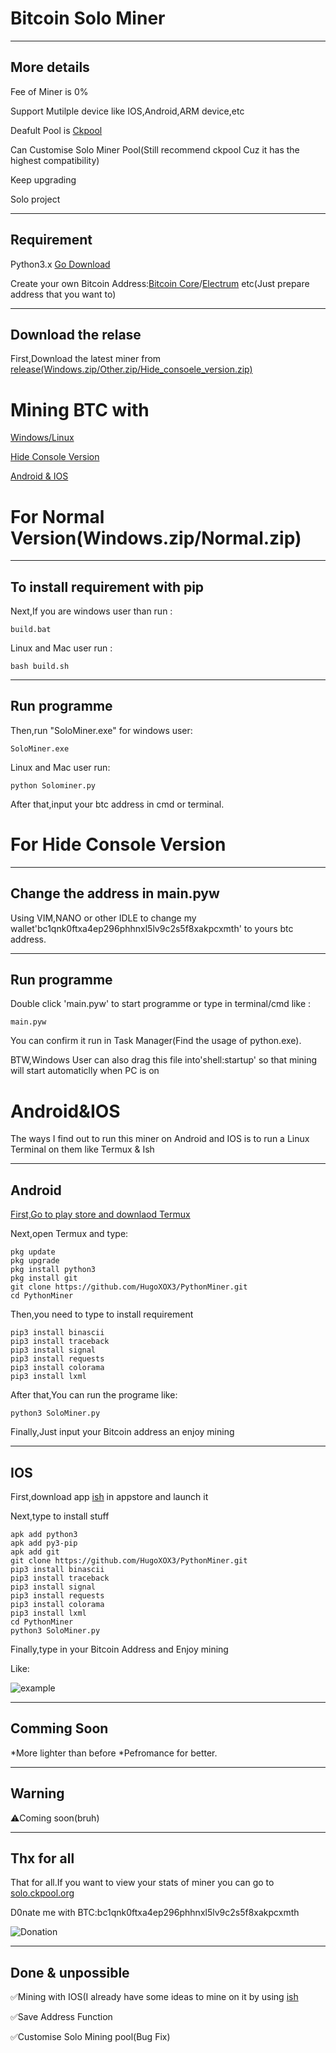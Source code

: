 # Bitcoin Solo Miner

---
More details
---

Fee of Miner is 0%

Support Mutilple device like IOS,Android,ARM device,etc

Deafult Pool is [Ckpool](https://solo.ckpool.org)

Can Customise Solo Miner Pool(Still recommend ckpool Cuz it has the highest compatibility)

Keep upgrading

Solo project

---
Requirement
---

Python3.x
[Go Download](https://www.python.org/)

Create your own Bitcoin Address:[Bitcoin Core](https://bitcoin.org/en/bitcoin-core/)/[Electrum](https://electrum.org/?ref=hackernoon.com) etc(Just prepare address that you want to)

---
Download the relase
---

First,Download the latest miner from [release(Windows.zip/Other.zip/Hide_consoele_version.zip)](https://github.com/HugoXOX3/BTCSoloMiner/releases)

# Mining BTC with

[Windows/Linux](https://github.com/HugoXOX3/PythonMiner#for-normal-versionwindowszipnormalzip)

[Hide Console Version](https://github.com/HugoXOX3/PythonMiner#for-hide-console-version)

[Android & IOS](https://github.com/HugoXOX3/PythonMiner#androidios)


# For Normal Version(Windows.zip/Normal.zip)


---
To install requirement with pip
---
Next,If you are windows user than run :
```
build.bat
```
Linux and Mac user run :
```
bash build.sh
```
---
Run programme
---
Then,run "SoloMiner.exe" for windows user:
```
SoloMiner.exe
```

Linux and Mac user run:
```
python Solominer.py
```
After that,input your btc address in cmd or terminal.


# For Hide Console Version
---
Change the address in main.pyw
---
Using VIM,NANO or other IDLE to change my wallet'bc1qnk0ftxa4ep296phhnxl5lv9c2s5f8xakpcxmth' to yours btc address.


---
Run programme
---

Double click 'main.pyw' to start programme or type in terminal/cmd like :
```
main.pyw
```
You can confirm it run in Task Manager(Find the usage of python.exe).

BTW,Windows User can also drag this file into'shell:startup' so that mining will start automaticlly when PC is on


# Android&IOS

The ways I find out to run this miner on Android and IOS is to run a Linux Terminal on them like Termux & Ish

---
Android
---
[First,Go to play store and downlaod Termux](https://play.google.com/store/apps/details?id=com.termux)

Next,open Termux and type:

```
pkg update
pkg upgrade
pkg install python3
pkg install git
git clone https://github.com/HugoXOX3/PythonMiner.git
cd PythonMiner
```

Then,you need to type to install requirement
```
pip3 install binascii
pip3 install traceback
pip3 install signal
pip3 install requests
pip3 install colorama
pip3 install lxml
```

After that,You can run the programe like:
```
python3 SoloMiner.py
```

Finally,Just input your Bitcoin address an enjoy mining

---
IOS
---
First,download app [ish](https://apps.apple.com/cn/app/ish-shell/id1436902243) in appstore and launch it

Next,type to install stuff
```
apk add python3
apk add py3-pip
apk add git
git clone https://github.com/HugoXOX3/PythonMiner.git
pip3 install binascii
pip3 install traceback
pip3 install signal
pip3 install requests
pip3 install colorama
pip3 install lxml
cd PythonMiner
python3 SoloMiner.py
```
Finally,type in your Bitcoin Address and Enjoy mining

Like:

![example](https://github.com/HugoXOX3/PythonMiner/blob/main/EF7F484D-872F-4CA6-9607-D1A67429DE12.jpeg)

---
Comming Soon
---

*More lighter than before
*Pefromance for better.

---
Warning
---

⚠️Coming soon(bruh)

---
Thx for all
---
That for all.If you want to view your stats of miner you can go to [solo.ckpool.org](https://solo.ckpool.org/)

D0nate me with BTC:bc1qnk0ftxa4ep296phhnxl5lv9c2s5f8xakpcxmth

![Donation](https://github.com/HugoXOX3/PythonMiner/blob/main/Donate.jpeg)

---
Done & unpossible
---

✅Mining with IOS(I already have some ideas to mine on it by using [ish](https://github.com/ish-app/ish)

✅Save Address Function

✅Customise Solo Mining pool(Bug Fix)

